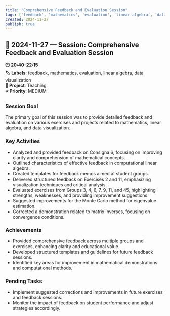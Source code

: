 ```yaml
---
title: "Comprehensive Feedback and Evaluation Session"
tags: ['feedback', 'mathematics', 'evaluation', 'linear algebra', 'data visualization']
created: 2024-11-27
publish: true
---
```


## 📅 2024-11-27 — Session: Comprehensive Feedback and Evaluation Session

**🕒 20:40–22:15**  
**🏷️ Labels**: feedback, mathematics, evaluation, linear algebra, data visualization  
**📂 Project**: Teaching  
**⭐ Priority**: MEDIUM  


### Session Goal
The primary goal of this session was to provide detailed feedback and evaluation on various exercises and projects related to mathematics, linear algebra, and data visualization.

### Key Activities
- Analyzed and provided feedback on Consigna 6, focusing on improving clarity and comprehension of mathematical concepts.
- Outlined characteristics of effective feedback in computational linear algebra.
- Created templates for feedback memos aimed at student groups.
- Delivered structured feedback on Exercises 2 and 11, emphasizing visualization techniques and critical analysis.
- Evaluated exercises from Groups 3, 4, 6, 7, 9, 11, and 45, highlighting strengths, weaknesses, and providing improvement suggestions.
- Suggested improvements for the Monte Carlo method for eigenvalue estimation.
- Corrected a demonstration related to matrix inverses, focusing on convergence conditions.

### Achievements
- Provided comprehensive feedback across multiple groups and exercises, enhancing clarity and educational value.
- Developed structured templates and guidelines for future feedback sessions.
- Identified key areas for improvement in mathematical demonstrations and computational methods.

### Pending Tasks
- Implement suggested corrections and improvements in future exercises and feedback sessions.
- Monitor the impact of feedback on student performance and adjust strategies accordingly.
